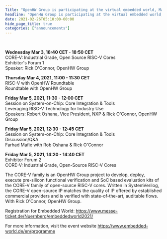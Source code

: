 ```yaml
---
Title: "OpenHW Group is participating at the virtual embedded world, March 1 – 5 2021 (Germany)"
headline: "OpenHW Group is participating at the virtual embedded world, March 1 – 5 2021 (Germany)"
date: 2021-02-26T05:10:00-00:00
hide_page_title: true
categories: ["announcements"]
---
```


<br />

**Wednesday Mar 3, 18:40 CET - 18:50 CET**  
CORE-V: Industrial Grade, Open Source RISC-V Cores  
Exhibitor's Forum 1   
Speaker: Rick O'Connor, OpenHW Group  


**Thursday Mar 4, 2021, 11:00 - 11:30 CET**  
RISC-V with OpenHW Roundtable  
Roundtable with OpenHW Group  


**Friday Mar 5, 2021, 11:30 - 12:00 CET**  
Session on System-on-Chip: Core Integration & Tools  
Leveraging RISC-V Technology for Industry Use  
Speakers: Robert Oshana, Vice President, NXP & Rick O'Connor, OpenHW Group  


**Friday Mar 5, 2021, 12:30 - 12:45 CET**  
Session on System-on-Chip: Core Integration & Tools  
Discussion/Q&A  
Farhad Mafie with Rob Oshana & Rick O'Connor  


**Friday Mar 5, 2021, 14:20 - 14:40 CET**  
Exhibitor Forum 2  
CORE-V: Industrial Grade, Open-Source RISC-V Cores  

The CORE-V family is an OpenHW Group project to develop, deploy, execute pre-silicon functional verification and SoC based evaluation kits of the CORE-V family of open-source RISC-V cores. Written in SystemVerilog, the CORE-V open-source IP matches the quality of IP offered by established commercial providers and is verified with state-of-the-art, auditable flows. With Rick O'Connor, OpenHW Group. 

Registration for Embedded World:
https://www.messe-ticket.de/Nuernberg/embeddedworld2021/

For more information, visit the event website
https://www.embedded-world.de/en/programme